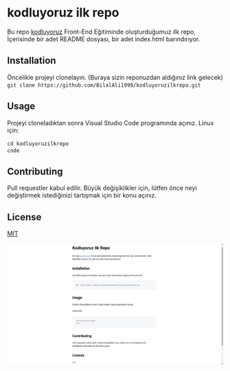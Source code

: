 # kodluyoruz ilk repo
Bu repo [kodluyoruz](https://www.kodluyoruz.org) Front-End Eğitiminde oluşturduğumuz ilk repo, İçerisinde bir adet README dosyası, bir adet index.html barındırıyor.

## Installation 
Öncelikle projeyi clonelayın. (Buraya sizin reponuzdan aldığınız link gelecek)
` git clone https://github.com/BilalAli1999/kodluyoruzilkrepo.git `

## Usage 
Projeyi cloneladıktan sonra Visual Studio Code programında açınız. 
Linux için: 
``` 
cd kodluyoruzilkrepo
code 
```

## Contributing 
Pull requestler kabul edilir. Büyük değişiklikler için, lütfen önce neyi değiştirmek istediğinizi tartışmak için bir konu açınız.

## License 
[MIT](https://choosealicense.com/licenses/mit/)

![Original](https://raw.githubusercontent.com/Kodluyoruz/taskforce/main/git/odev1/figures/markdown.png)
